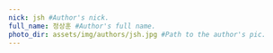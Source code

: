 ```yaml
---
nick: jsh #Author's nick.
full_name: 정상훈 #Author's full name.
photo_dir: assets/img/authors/jsh.jpg #Path to the author's pic.
---
```

